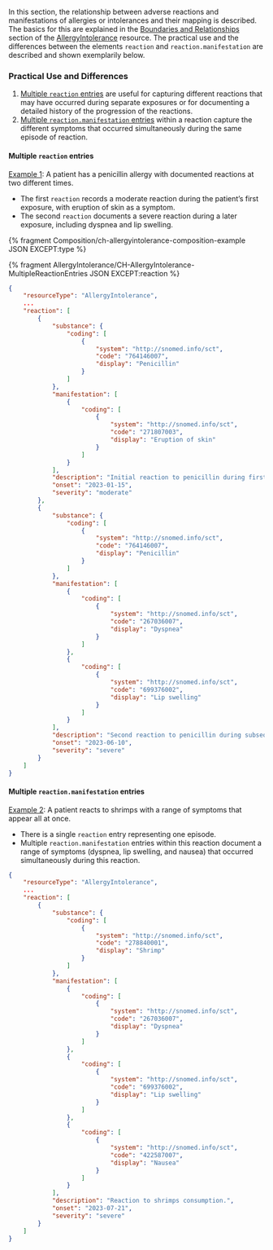 In this section, the relationship between adverse reactions and manifestations of allergies or intolerances and their mapping is described. The basics for this are explained in the [Boundaries and Relationships](https://hl7.org/fhir/R4/allergyintolerance.html#bnr) section of the [AllergyIntolerance](https://hl7.org/fhir/R4/allergyintolerance.html) resource. The practical use and the differences between the elements `reaction` and `reaction.manifestation` are described and shown exemplarily below.

### Practical Use and Differences
1. [Multiple `reaction` entries](#multiple-reaction-entries) are useful for capturing different reactions that may have occurred during separate exposures or for documenting a detailed history of the progression of the reactions.   
2. [Multiple `reaction.manifestation` entries](#multiple-reactionmanifestation-entries) within a reaction capture the different symptoms that occurred simultaneously during the same episode of reaction.

#### Multiple `reaction` entries
[Example 1](AllergyIntolerance-CH-AllergyIntolerance-MultipleReactionEntries.html): A patient has a penicillin allergy with documented reactions at two different times.
* The first `reaction` records a moderate reaction during the patient’s first exposure, with eruption of skin as a symptom.
* The second `reaction` documents a severe reaction during a later exposure, including dyspnea and lip swelling.

{% fragment Composition/ch-allergyintolerance-composition-example JSON EXCEPT:type %}

{% fragment AllergyIntolerance/CH-AllergyIntolerance-MultipleReactionEntries JSON EXCEPT:reaction %}

``` json
{
	"resourceType": "AllergyIntolerance",
	...
	"reaction": [
		{
			"substance": {
				"coding": [
					{
						"system": "http://snomed.info/sct",
						"code": "764146007",
						"display": "Penicillin"
					}
				]
			},
			"manifestation": [
				{
					"coding": [
						{
							"system": "http://snomed.info/sct",
							"code": "271807003",
							"display": "Eruption of skin"
						}
					]
				}
			],
			"description": "Initial reaction to penicillin during first exposure.",
			"onset": "2023-01-15",
			"severity": "moderate"
		},
		{
			"substance": {
				"coding": [
					{
						"system": "http://snomed.info/sct",
						"code": "764146007",
						"display": "Penicillin"
					}
				]
			},
			"manifestation": [
				{
					"coding": [
						{
							"system": "http://snomed.info/sct",
							"code": "267036007",
							"display": "Dyspnea"
						}
					]
				},
				{
					"coding": [
						{
							"system": "http://snomed.info/sct",
							"code": "699376002",
							"display": "Lip swelling"
						}
					]
				}
			],
			"description": "Second reaction to penicillin during subsequent exposure.",
			"onset": "2023-06-10",
			"severity": "severe"
		}
	]
}
```

#### Multiple `reaction.manifestation` entries
[Example 2](AllergyIntolerance-CH-AllergyIntolerance-MultipleManifestationEntries.html): A patient reacts to shrimps with a range of symptoms that appear all at once.
* There is a single `reaction` entry representing one episode.
* Multiple `reaction.manifestation` entries within this reaction document a range of symptoms (dyspnea, lip swelling, and nausea) that occurred simultaneously during this reaction.

``` json
{
	"resourceType": "AllergyIntolerance",
	...
	"reaction": [
		{
			"substance": {
				"coding": [
					{
						"system": "http://snomed.info/sct",
						"code": "278840001",
						"display": "Shrimp"
					}
				]
			},
			"manifestation": [
				{
					"coding": [
						{
							"system": "http://snomed.info/sct",
							"code": "267036007",
							"display": "Dyspnea"
						}
					]
				},
				{
					"coding": [
						{
							"system": "http://snomed.info/sct",
							"code": "699376002",
							"display": "Lip swelling"
						}
					]
				},
				{
					"coding": [
						{
							"system": "http://snomed.info/sct",
							"code": "422587007",
							"display": "Nausea"
						}
					]
				}
			],
			"description": "Reaction to shrimps consumption.",
			"onset": "2023-07-21",
			"severity": "severe"
		}
	]
}
```
